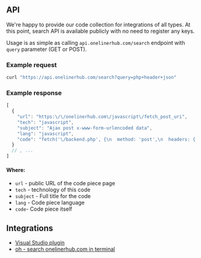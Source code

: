 ## API

We're happy to provide our code collection for integrations of all types. At this point, search API is available publicly with no need to register any keys.

Usage is as simple as calling `api.onelinerhub.com/search` endpoint with `query` parameter (GET or POST).

### Example request

```bash
curl "https://api.onelinerhub.com/search?query=php+header+json"
```

### Example response
```javascript
[
  {
    "url": "https:\/\/onelinerhub.com\/javascript\/fetch_post_uri",
    "tech": "javascript",
    "subject": "Ajax post x-www-form-urlencoded data",
    "lang": "javascript",
    "code": "fetch('\/backend.php', {\n  method: 'post',\n  headers: { 'Content-Type': 'application\/x-www-form-urlencoded;charset=UTF-8' },\n  body: 'var1=' + encodeURIComponent('Donald Trump :(') + '&amp;var2=123'\n}).then(function(r) {\n  return r.json();\n}).then(function(data) {\n  console.log(data);\n});"
  }
  // , ...
]
```

#### Where:
- `url` - public URL of the code piece page
- `tech` - technology of this code
- `subject` - Full title for the code
- `lang` - Code piece language
- `code`- Code piece itself


## Integrations
- [Visual Studio plugin](https://marketplace.visualstudio.com/items?itemName=pashkatrick.oneliner)
- [oh - search onelinerhub.com in terminal](http://new.onelinerhub.com/tools)
